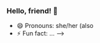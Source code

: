 ### Hello, friend! 👋

<!--


- 🔭 I’m currently working on ...
- 🌱 I’m currently learning JavaScript (and continually brushing up on my HTML and CSS). React is next!
- 👯 I’m looking to collaborate on ...
- 🤔 I’m looking for help with ...
- 💬 Ask me about ...
- 📫 Feel free to reach out to me on Twitter <!-- or LinkedIn -->
- 😄 Pronouns: she/her (also 
- ⚡ Fun fact: ...
-->
